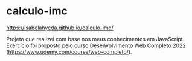 # calculo-imc
https://isabelahyeda.github.io/calculo-imc/

Projeto que realizei com base nos meus conhecimentos em JavaScript. Exercício foi proposto pelo curso Desenvolvimento Web Completo 2022 (https://www.udemy.com/course/web-completo/).
